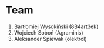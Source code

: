 # Team
1. Bartłomiej Wysokiński (8B4art3ek)
2. Wojciech Soboń (Agraminis)
3. Aleksander Śpiewak (olektrol)
